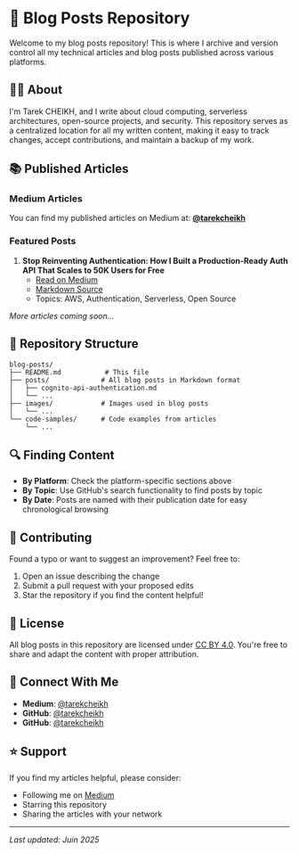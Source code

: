 # 📝 Blog Posts Repository

Welcome to my blog posts repository! This is where I archive and version control all my technical articles and blog posts published across various platforms.

## 👨‍💻 About

I'm Tarek CHEIKH, and I write about cloud computing, serverless architectures, open-source projects, and security. This repository serves as a centralized location for all my written content, making it easy to track changes, accept contributions, and maintain a backup of my work.

## 📚 Published Articles

### Medium Articles
You can find my published articles on Medium at: [**@tarekcheikh**](https://medium.com/@tarekcheikh)

### Featured Posts

1. **Stop Reinventing Authentication: How I Built a Production-Ready Auth API That Scales to 50K Users for Free**
   - [Read on Medium](https://medium.com/@tarekcheikh)
   - [Markdown Source](./posts/cognito-api-authentication.md)
   - Topics: AWS, Authentication, Serverless, Open Source

*More articles coming soon...*

## 📂 Repository Structure

```
blog-posts/
├── README.md           # This file
├── posts/             # All blog posts in Markdown format
│   ├── cognito-api-authentication.md
│   └── ...
├── images/            # Images used in blog posts
│   └── ...
└── code-samples/      # Code examples from articles
    └── ...
```

## 🔍 Finding Content

- **By Platform**: Check the platform-specific sections above
- **By Topic**: Use GitHub's search functionality to find posts by topic
- **By Date**: Posts are named with their publication date for easy chronological browsing

## 🤝 Contributing

Found a typo or want to suggest an improvement? Feel free to:

1. Open an issue describing the change
2. Submit a pull request with your proposed edits
3. Star the repository if you find the content helpful!

## 📄 License

All blog posts in this repository are licensed under [CC BY 4.0](https://creativecommons.org/licenses/by/4.0/). You're free to share and adapt the content with proper attribution.

## 🔗 Connect With Me

- **Medium**: [@tarekcheikh](https://medium.com/@tarekcheikh)
- **GitHub**: [@tarekcheikh](https://github.com/tarekcheikh)
- **GitHub**: [@tarekcheikh](https://github.com/CloudinitFrance)

## ⭐ Support

If you find my articles helpful, please consider:
- Following me on [Medium](https://medium.com/@tarekcheikh)
- Starring this repository
- Sharing the articles with your network

---

*Last updated: Juin 2025*
